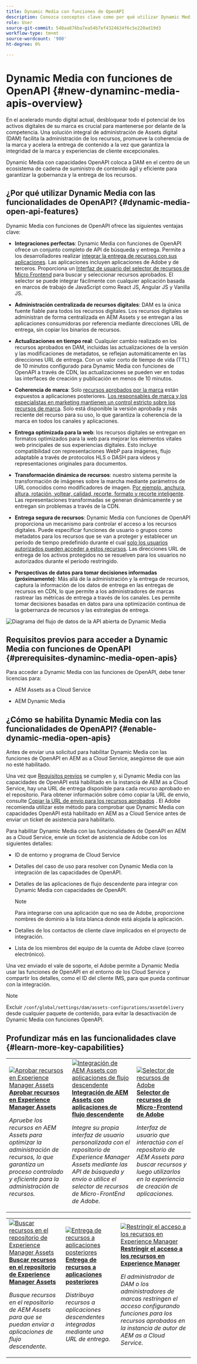 ```yaml
---
title: Dynamic Media con funciones de OpenAPI
description: Conozca conceptos clave como por qué utilizar Dynamic Media con las capacidades de OpenAPI y cómo habilitarlo.
role: User
source-git-commit: 540aa876ba7ea54b7ef4324634f6c5e220ad19d3
workflow-type: tm+mt
source-wordcount: '980'
ht-degree: 0%

---
```


# Dynamic Media con funciones de OpenAPI {#new-dynaminc-media-apis-overview}

En el acelerado mundo digital actual, desbloquear todo el potencial de los activos digitales de su marca es crucial para mantenerse por delante de la competencia. Una solución integral de administración de Assets digital (DAM) facilita la administración de los recursos, promueve la coherencia de la marca y acelera la entrega de contenido a la vez que garantiza la integridad de la marca y experiencias de cliente excepcionales.

Dynamic Media con capacidades OpenAPI coloca a DAM en el centro de un ecosistema de cadena de suministro de contenido ágil y eficiente para garantizar la gobernanza y la entrega de los recursos.

## ¿Por qué utilizar Dynamic Media con las funcionalidades de OpenAPI? {#dynamic-media-open-api-features}

Dynamic Media con funciones de OpenAPI ofrece las siguientes ventajas clave:

* **Integraciones perfectas**: Dynamic Media con funciones de OpenAPI ofrece un conjunto completo de API de búsqueda y entrega. Permite a los desarrolladores realizar [integrar la entrega de recursos con sus aplicaciones](/help/assets/integrate-dynamic-media-open-apis.md). Las aplicaciones incluyen aplicaciones de Adobe y de terceros. Proporciona un [Interfaz de usuario del selector de recursos de Micro Frontend](/help/assets/asset-selector.md) para buscar y seleccionar recursos aprobados. El selector se puede integrar fácilmente con cualquier aplicación basada en marcos de trabajo de JavaScript como React JS, Angular JS y Vanilla JS.

* **Administración centralizada de recursos digitales**: DAM es la única fuente fiable para todos los recursos digitales. Los recursos digitales se administran de forma centralizada en AEM Assets y se entregan a las aplicaciones consumidoras por referencia mediante direcciones URL de entrega, sin copiar los binarios de recursos.

* **Actualizaciones en tiempo real**: Cualquier cambio realizado en los recursos aprobados en DAM, incluidas las actualizaciones de la versión y las modificaciones de metadatos, se reflejan automáticamente en las direcciones URL de entrega. Con un valor corto de tiempo de vida (TTL) de 10 minutos configurado para Dynamic Media con funciones de OpenAPI a través de CDN, las actualizaciones se pueden ver en todas las interfaces de creación y publicación en menos de 10 minutos.

* **Coherencia de marca**: Solo [recursos aprobados por la marca](/help/assets/approve-assets.md) están expuestos a aplicaciones posteriores. [Los responsables de marca y los especialistas en marketing mantienen un control estricto sobre los recursos de marca](/help/assets/restrict-assets-delivery.md). Solo está disponible la versión aprobada y más reciente del recurso para su uso, lo que garantiza la coherencia de la marca en todos los canales y aplicaciones.

* **Entrega optimizada para la web**: los recursos digitales se entregan en formatos optimizados para la web para mejorar los elementos vitales web principales de sus experiencias digitales. Esto incluye compatibilidad con representaciones WebP para imágenes, flujo adaptable a través de protocolos HLS o DASH para vídeos y representaciones originales para documentos.

* **Transformación dinámica de recursos**: nuestro sistema permite la transformación de imágenes sobre la marcha mediante parámetros de URL conocidos como modificadores de imagen. [Por ejemplo, anchura, altura, rotación, voltear, calidad, recorte, formato y recorte inteligente](/help/assets/deliver-assets-apis.md). Las representaciones transformadas se generan dinámicamente y se entregan sin problemas a través de la CDN.

* **Entrega segura de recursos**: Dynamic Media con funciones de OpenAPI proporciona un mecanismo para controlar el acceso a los recursos digitales. Puede especificar funciones de usuario o grupos como metadatos para los recursos que se van a proteger y establecer un periodo de tiempo predefinido durante el cual [solo los usuarios autorizados pueden acceder a estos recursos](/help/assets/restrict-assets-delivery.md). Las direcciones URL de entrega de los activos protegidos no se resuelven para los usuarios no autorizados durante el período restringido.

* **Perspectivas de datos para tomar decisiones informadas (próximamente)**: Más allá de la administración y la entrega de recursos, captura la información de los datos de entrega en las entregas de recursos en CDN, lo que permite a los administradores de marcas rastrear las métricas de entrega a través de los canales. Les permite tomar decisiones basadas en datos para una optimización continua de la gobernanza de recursos y las estrategias de entrega.

![Diagrama del flujo de datos de la API abierta de Dynamic Media](assets/dm-openapi-dfd.png)

## Requisitos previos para acceder a Dynamic Media con funciones de OpenAPI {#prerequisites-dynaminc-media-open-apis}

Para acceder a Dynamic Media con las funciones de OpenAPI, debe tener licencias para:

* AEM Assets as a Cloud Service

* AEM Dynamic Media

## ¿Cómo se habilita Dynamic Media con las funcionalidades de OpenAPI? {#enable-dynamic-media-open-apis}

Antes de enviar una solicitud para habilitar Dynamic Media con las funciones de OpenAPI en AEM as a Cloud Service, asegúrese de que aún no esté habilitado.

Una vez que [Requisitos previos](#prerequisites-dynaminc-media-open-apis) se cumplen y, si Dynamic Media con las capacidades de OpenAPI está habilitado en la instancia de AEM as a Cloud Service, hay una URL de entrega disponible para cada recurso aprobado en el repositorio. Para obtener información sobre cómo copiar la URL de envío, consulte [Copiar la URL de envío para los recursos aprobados](approve-assets.md#copy-delivery-url-approved-assets) . El Adobe recomienda utilizar este método para comprobar que Dynamic Media con capacidades OpenAPI está habilitado en AEM as a Cloud Service antes de enviar un ticket de asistencia para habilitarlo.

Para habilitar Dynamic Media con las funcionalidades de OpenAPI en AEM as a Cloud Service, envíe un ticket de asistencia de Adobe con los siguientes detalles:

* ID de entorno y programa de Cloud Service

* Detalles del caso de uso para resolver con Dynamic Media con la integración de las capacidades de OpenAPI.

* Detalles de las aplicaciones de flujo descendente para integrar con Dynamic Media con capacidades de OpenAPI.

  >[!NOTE]
  >
  > Para integrarse con una aplicación que no sea de Adobe, proporcione nombres de dominio a la lista blanca donde está alojada la aplicación.

* Detalles de los contactos de cliente clave implicados en el proyecto de integración.

* Lista de los miembros del equipo de la cuenta de Adobe clave (correo electrónico).

Una vez enviado el vale de soporte, el Adobe permite a Dynamic Media usar las funciones de OpenAPI en el entorno de los Cloud Service y compartir los detalles, como el ID del cliente IMS, para que pueda continuar con la integración.

>[!NOTE]
>
>Excluir `/conf/global/settings/dam/assets-configurations/assetdelivery` desde cualquier paquete de contenido, para evitar la desactivación de Dynamic Media con funciones OpenAPI.

## Profundizar más en las funcionalidades clave {#learn-more-key-capabilities}

<table>
<td>
   <a href="/help/assets/approve-assets.md">
   <img alt="Aprobar recursos en Experience Manager Assets" src="./assets/approved-assets.jpeg" />
   </a>
   <div>
      <a href="/help/assets/approve-assets.md">
      <strong>Aprobar recursos en Experience Manager Assets</strong>
      </a>
   </div>
   <p>
      <em>Apruebe los recursos en AEM Assets para optimizar la administración de recursos, lo que garantiza un proceso controlado y eficiente para la administración de recursos.</em>
   </p>
</td>
<td>
   <a href="/help/assets/integrate-dynamic-media-open-apis.md">
   <img alt="Integración de AEM Assets con aplicaciones de flujo descendente" src="./assets/asset-selector-integration.png" />
   </a>
   <div>
      <a href="/help/assets/integrate-dynamic-media-open-apis.md">
      <strong>Integración de AEM Assets con aplicaciones de flujo descendente</strong>
      </a>
   </div>
   <p>
      <em>Integre su propia interfaz de usuario personalizada con el repositorio de Experience Manager Assets mediante las API de búsqueda y envío o utilice el selector de recursos de Micro-FrontEnd de Adobe.</em>
   </p>
</td>
<td>
   <a href="/help/assets/asset-selector.md">
   <img alt="Selector de recursos de Adobe" src="./assets/asset-selector-prereqs.png" />
   </a>
   <div>
      <a href="/help/assets/asset-selector.md">
      <strong>Selector de recursos de Micro-Frontend de Adobe</strong>
      </a>
   </div>
   <p>
      <em>Interfaz de usuario que interactúa con el repositorio de AEM Assets para buscar recursos y luego utilizarlos en la experiencia de creación de aplicaciones.</em>
   </p>
</td>
</table>
<table>
<td>
   <a href="/help/assets/search-assets-api.md">
   <img alt="Buscar recursos en el repositorio de Experience Manager Assets" src="./assets/search-assets-api-overview.png" />
   </a>
   <div>
      <a href="/help/assets/search-assets-api.md">
      <strong>Buscar recursos en el repositorio de Experience Manager Assets</strong>
      </a>
   </div>
   <p>
      <em>Busque recursos en el repositorio de AEM Assets para que se puedan enviar a aplicaciones de flujo descendente.</em>
   </p>
</td>
<td>
   <a href="/help/assets/deliver-assets-apis.md">
   <img alt="Entrega de recursos a aplicaciones posteriores" src="./assets/delivery-url.png" />
   </a>
   <div>
      <a href="/help/assets/deliver-assets-apis.md">
      <strong>Entrega de recursos a aplicaciones posteriores</strong>
      </a>
   </div>
   <p>
      <em>Distribuya recursos a aplicaciones descendentes integradas mediante una URL de entrega.</em>
   </p>
</td>
<td>
   <a href="/help/assets/restrict-assets-delivery.md">
   <img alt="Restringir el acceso a los recursos en Experience Manager" src="./assets/restricted-access.png" />
   </a>
   <div>
      <a href="/help/assets/restrict-assets-delivery.md">
      <strong>Restringir el acceso a los recursos en Experience Manager</strong>
      </a>
   </div>
   <p>
      <em> El administrador de DAM o los administradores de marcas restringen el acceso configurando funciones para los recursos aprobados en la instancia de autor de AEM as a Cloud Service.</em>
   </p>
</td>
</table>

